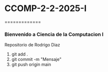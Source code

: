 # CCOMP-2-2-2025-I
=============
### Bienvenido a Ciencia de la Computacion I            
Repositorio de Rodrigo Diaz 
1. git add . 
2. git commit -m "Mensaje" 
3. git push origin main
